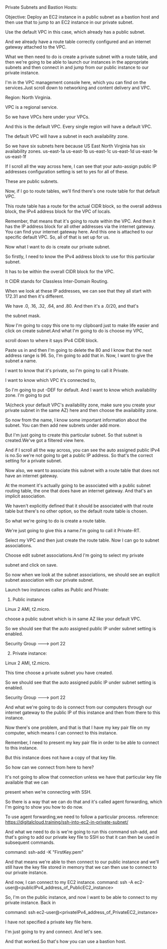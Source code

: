 Private Subnets and Bastion Hosts:

Objective: Deploy an EC2 instance in a public subnet as a bastion host and then use that to jump to an EC2 instance in our private subnet.

Use the default VPC in this case, which already has a public subnet.

And we already have a route table correctly configured and an internet gateway attached to the VPC.

What we then need to do is create a private subnet with a route table, and then we're going to be able to launch our instances in the appropriate subnets and then connect in and jump from our public instance
to our private instance.

I'm in the VPC management console here, which you can find on the services.Just scroll down to networking and content delivery and VPC.

Region:  North Virginia.

VPC is a regional service.

So we have VPCs here under your VPCs.

And this is the default VPC. Every single region will have a default VPC.

The default VPC will have a subnet in each availability zone.

So we have six subnets here because US East North Virginia has six availability zones.
us-east-1a
us-east-1b
us-east-1c
us-east-1d
us-east-1e
us-east-1f

If I scroll all the way across here, I can see that your auto-assign public IP addresses configuration setting is set to yes for all of these.

These are public subnets.

Now, if I go to route tables, we'll find there's one route table for that default VPC.

This route table has a route for the actual CIDR block, so the overall address block, the IPv4 address block for the VPC of locals.

Remember, that means that it's going to route within the VPC. And then it has the IP address block for all other addresses via the internet gateway. You can find your internet gateway here. And this one is attached to our specific default VPC. So, all of that is set up for us.

Now what I want to do is create our private subnet.

So firstly, I need to know the IPv4 address block to use for this particular subnet.

It has to be within the overall CIDR block for the VPC.

It CIDR stands for Classless Inter-Domain Routing.

When we look at these IP addresses, we can see that they all start with 172.31 and then it's different.

We have .0, .16, .32, .64, and .80. And then it's a .0/20, and that's

the subnet mask.

Now I'm going to copy this one to my clipboard just to make life easier and click on create subnet.And what I'm going to do is choose my VPC,

scroll down to where it says IPv4 CIDR block.

Paste us in and then I'm going to delete the 80 and I know that the next address range is 96. So, I'm going to add that in. Now, I want to give the subnet a name.

I want to know that it's private, so I'm going to call it Private.

I want to know which VPC it's connected to,

So I'm going to put -DEF for default. And I want to know which availability zone. I'm going to put

1A(check your default VPC's availability zone, make sure you create your private subnet in the same AZ) here and then choose the availability zone.

So now from the name, I know some important information about the subnet. You can then add new subnets under add more.

But I'm just going to create this particular subnet. So that subnet is created.We've got a filtered view here.

And if I scroll all the way across, you can see the auto assigned public IPv4 is no.So we're not going to get a public IP address. So that's the correct setting for a private subnet.

Now also, we want to associate this subnet with a route table that does not have an internet gateway.

At the moment it's actually going to be associated with a public subnet routing table, the one that does have an internet gateway. And that's an implicit association.

We haven't explicitly defined that it should be associated with that route table but there's no other option, so the default route table is chosen.

So what we're going to do is create a route table.

We're just going to give this a name.I'm going to call it Private-RT.

Select my VPC and then just create the route table. Now I can go to subnet associations.

Choose edit subnet associations.And I'm going to select my private

subnet and click on save.

So now when we look at the subnet associations, we should see an explicit subnet association with our private subnet.

Launch two instances calles as Public and Private:

1) Public instance

Linux 2 AMI, t2.micro.

choose a public subnet which is in same AZ like your default VPC.

So we should see that the auto assigned public IP under subnet setting is enabled.

Security Group ---> port 22

2) Private instance:

Linux 2 AMI, t2.micro.

This time choose a private subnet you have created.

So we should see that the auto assigned public IP under subnet setting is enabled.

Security Group ---> port 22


And what we're going to do is connect from our computers through our internet gateway to the public IP of this instance and then from there to this instance.

Now there's one problem, and that is that I have my key pair file on my computer, which means I can connect to this instance.

Remember, I need to present my key pair file in order to be able to connect to this instance.

But this instance does not have a copy of that key file.

So how can we connect from here to here?

It's not going to allow that connection unless we have that particular key file available that we can

present when we're connecting with SSH.

So there is a way that we can do that and it's called agent forwarding, which I'm going to show you how to do now.

To use agent forwarding,we need to follow a particular process.
reference: https://digitalcloud.training/ssh-into-ec2-in-private-subnet/

And what we need to do is we're going to run this command ssh-add, and that's going to add our private key file to SSH so that it can then be used in subsequent commands.

command: ssh-add -K "FirstKey.pem" 

And that means we're able to then connect to our public instance and we'll still have the key file stored in memory that we can then use to connect to our private instance.

And now, I can connect to my EC2 instance.
command: ssh -A ec2-user@<publicIPv4_address_of_PublicEC2_instance>

So, I'm on the public instance, and now I want to be able to connect to my private instance. Back in

command: ssh ec2-user@<privateIPv4_address_of_PrivateEC2_instance> 

I have not specified a private key file here.

I'm just going to try and connect. And let's see.

And that worked.So that's how you can use a bastion host.
